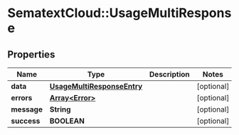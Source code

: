 # SematextCloud::UsageMultiResponse

## Properties

| Name        | Type                                                      | Description | Notes      |
| ----------- | --------------------------------------------------------- | ----------- | ---------- |
| **data**    | [**UsageMultiResponseEntry**](UsageMultiResponseEntry.md) |             | [optional] |
| **errors**  | [**Array&lt;Error&gt;**](Error.md)                        |             | [optional] |
| **message** | **String**                                                |             | [optional] |
| **success** | **BOOLEAN**                                               |             | [optional] |
